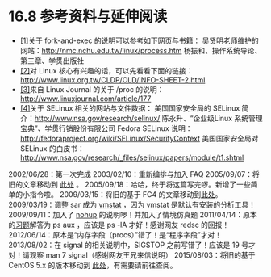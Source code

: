 # 16.8 参考资料与延伸阅读

-   [\[1\]](#146.html#ac1)关于 fork-and-exec 的说明可以参考如下网页与书籍： 吴贤明老师维护的网站：<http://nmc.nchu.edu.tw/linux/process.htm> 杨振和、操作系统导论、第三章、学贯出版社
-   [\[2\]](#146.html#ac2)对 Linux 核心有兴趣的话，可以先看看下面的链接： <http://www.linux.org.tw/CLDP/OLD/INFO-SHEET-2.html>
-   [\[3\]](#146.html#ac3)来自 Linux Journal 的关于 /proc 的说明：<http://www.linuxjournal.com/article/177>
-   [\[4\]](#146.html#ac4)关于 SELinux 相关的网站与文件数据： 美国国家安全局的 SELinux 简介：<http://www.nsa.gov/research/selinux/> 陈永升、“企业级Linux 系统管理宝典”、学贯行销股份有限公司 Fedora SELinux 说明：<http://fedoraproject.org/wiki/SELinux/SecurityContext> 美国国家安全局对 SELinux 的白皮书：<http://www.nsa.gov/research/_files/selinux/papers/module/t1.shtml>

2002/06/28：第一次完成 2003/02/10：重新编排与加入 FAQ 2005/09/07：将旧的文章移动到 [此处](http://linux.vbird.org/linux_basic/0440processcontrol/0440processcontrol.php) 。 2005/09/18：哈哈，终于将这篇写完啰。新增了一些简单的小指令啦。 2009/03/15：将旧的基于 FC4 的文章移动到[此处](http://linux.vbird.org/linux_basic/0440processcontrol/0440processcontrol-fc4.php)。 2009/03/19：调整 sar 成为 [vmstat](../Text/index.html#vmstat) ，因为 vmstat 是默认有安装的分析工具！ 2009/09/11：加入了 [nohup](../Text/index.html#nohup) 的说明啰！并加入了情境仿真题 2011/04/14：原本的[习题](../Text/index.html#20110414)解答为 ps aux ，应该是 ps -lA 才好！感谢网友 redsc 的回报！ 2012/06/14：原本是“内存字段（procs）”错了！是“程序字段”才对！ 2013/08/02：在 signal 的相关说明中，SIGSTOP 之前写错了！应该是 19 号才对！请观察 man 7 signal（感谢网友王兄来信说明） 2015/08/03：将旧的基于 CentOS 5.x 的版本移动到 [此处](http://linux.vbird.org/linux_basic/0440processcontrol/0440processcontrol-centos5.php)，有需要请前往查阅。